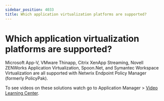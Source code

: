```yaml
---
sidebar_position: 4033
title: Which application virtualization platforms are supported?
---
```


# Which application virtualization platforms are supported?

Microsoft App-V, VMware Thinapp, Citrix XenApp Streaming, Novell ZENWorks Application Virtualization, Spoon.Net, and Symantec Workspace Virtualization are all supported with Netwrix Endpoint Policy Manager (formerly PolicyPak).

To see videos on these solutions watch go to Application Manager > [Video Learning Center](../../../ApplicationSettings/Overview/VideoLearningCenter "Video Learning Center").